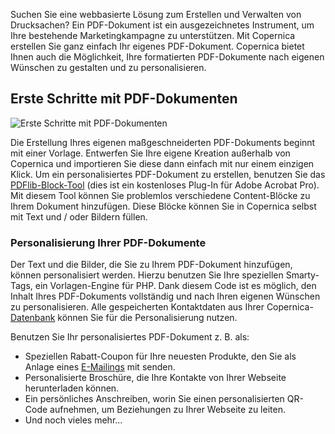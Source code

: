 Suchen Sie eine webbasierte Lösung zum Erstellen und Verwalten von
Drucksachen? Ein PDF-Dokument ist ein ausgezeichnetes Instrument, um
Ihre bestehende Marketingkampagne zu unterstützen. Mit Copernica
erstellen Sie ganz einfach Ihr eigenes PDF-Dokument. Copernica bietet
Ihnen auch die Möglichkeit, Ihre formatierten PDF-Dokumente nach eigenen
Wünschen zu gestalten und zu personalisieren.

Erste Schritte mit PDF-Dokumenten
---------------------------------

![Erste Schritte mit
PDF-Dokumenten](../images/de-erstellen-von-pdf-dokument-thumb.png "Erste Schritte mit PDF-Dokumenten")

Die Erstellung Ihres eigenen maßgeschneiderten PDF-Dokuments beginnt mit
einer Vorlage. Entwerfen Sie Ihre eigene Kreation außerhalb von
Copernica und importieren Sie diese dann einfach mit nur einem einzigen
Klick. Um ein personalisiertes PDF-Dokument zu erstellen, benutzen Sie
das [PDFlib-Block-Tool](http://www.pdflib.com/ "PDF lib block tool")
(dies ist ein kostenloses Plug-In für Adobe Acrobat Pro). Mit diesem
Tool können Sie problemlos verschiedene Content-Blöcke zu Ihrem Dokument
hinzufügen. Diese Blöcke können Sie in Copernica selbst mit Text und /
oder Bildern füllen.

### Personalisierung Ihrer PDF-Dokumente

Der Text und die Bilder, die Sie zu Ihrem PDF-Dokument hinzufügen,
können personalisiert werden. Hierzu benutzen Sie Ihre speziellen
Smarty-Tags, ein Vorlagen-Engine für PHP. Dank diesem Code ist es
möglich, den Inhalt Ihres PDF-Dokuments vollständig und nach Ihren
eigenen Wünschen zu personalisieren. Alle gespeicherten Kontaktdaten aus
Ihrer
Copernica-[Datenbank](http://www.copernica.com/de/funktionen/profile/erstellen-sie-ihre-eigene-datenbank "Erstellen Sie Ihre eigene Datenbank")
können Sie für die Personalisierung nutzen.

Benutzen Sie Ihr personalisiertes PDF-Dokument z. B. als:

-   Speziellen Rabatt-Coupon für Ihre neuesten Produkte, den Sie als
    Anlage eines
    [E-Mailings](http://www.copernica.com/de/funktionen/e-mailings/e-mailings-versenden "E-Mailings versenden")
    mit senden.
-   Personalisierte Broschüre, die Ihre Kontakte von Ihrer Webseite
    herunterladen können.
-   Ein persönliches Anschreiben, worin Sie einen personalisierten
    QR-Code aufnehmen, um Beziehungen zu Ihrer Webseite zu leiten.
-   Und noch vieles mehr...


